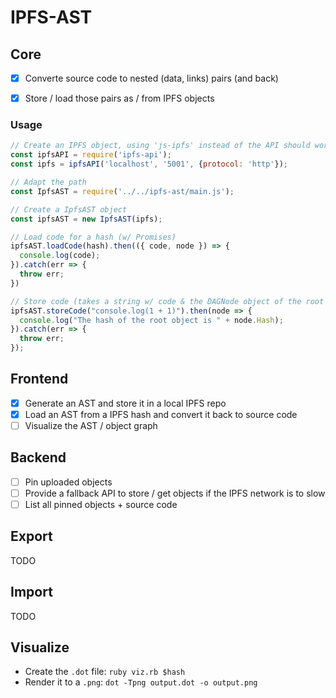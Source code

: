 # IPFS-AST

## Core

* [x] Converte source code to nested (data, links) pairs (and back)
* [x] Store / load those pairs as / from IPFS objects


### Usage

``` js
// Create an IPFS object, using 'js-ipfs' instead of the API should work, too
const ipfsAPI = require('ipfs-api');
const ipfs = ipfsAPI('localhost', '5001', {protocol: 'http'});

// Adapt the path
const IpfsAST = require('../../ipfs-ast/main.js');

// Create a IpfsAST object
const ipfsAST = new IpfsAST(ipfs);

// Load code for a hash (w/ Promises)
ipfsAST.loadCode(hash).then(({ code, node }) => {
  console.log(code);
}).catch(err => {
  throw err;
})

// Store code (takes a string w/ code & the DAGNode object of the root object)
ipfsAST.storeCode("console.log(1 + 1)").then(node => {
  console.log("The hash of the root object is " + node.Hash);
}).catch(err => {
  throw err;
});
```

## Frontend

* [x] Generate an AST and store it in a local IPFS repo
* [x] Load an AST from a IPFS hash and convert it back to source code
* [ ] Visualize the AST / object graph

## Backend

* [ ] Pin uploaded objects
* [ ] Provide a fallback API to store / get objects
  if the IPFS network is to slow
* [ ] List all pinned objects + source code

## Export

TODO

## Import

TODO

## Visualize

* Create the `.dot` file: `ruby viz.rb $hash`
* Render it to a `.png`: `dot -Tpng output.dot -o output.png`

